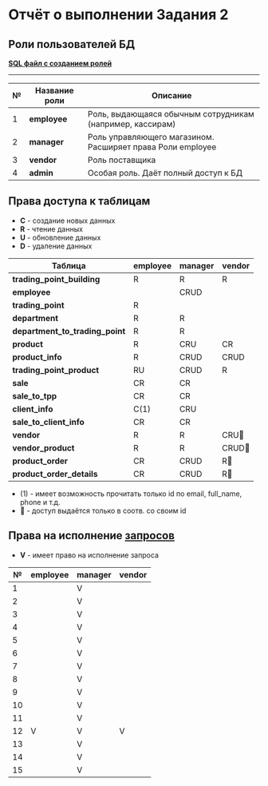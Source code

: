 # Отчёт о выполнении Задания 2

## Роли пользователей БД

[**SQL файл с созданием ролей**](../../database/scripts/migrations/V0002__init_roles.sql)

---

| № | Название роли | Описание                                                   |                                             
|---|---------------|------------------------------------------------------------|
| 1 | **employee**  | Роль, выдающаяся обычным сотрудникам (например, кассирам)  |
| 2 | **manager**   | Роль управляющего магазином. Расширяет права Роли employee |
| 3 | **vendor**    | Роль поставщика                                            |
| 4 | **admin**     | Особая роль. Даёт полный доступ к БД                       |

## Права доступа к таблицам

- **C** - создание новых данных
- **R** - чтение данных
- **U** - обновление данных
- **D** - удаление данных

| Таблица                         | **employee** | **manager** | **vendor** |
|---------------------------------|--------------|-------------|------------|
| **trading_point_building**      | R            | R           | R          |           
| **employee**                    |              | CRUD        |            |           
| **trading_point**               | R            |             |            |           
| **department**                  | R            | R           |            |           
| **department_to_trading_point** | R            | R           |            |           
| **product**                     | R            | CRU         | CR         |           
| **product_info**                | R            | CRUD        | CRUD       |           
| **trading_point_product**       | RU           | CRUD        | R          |           
| **sale**                        | CR           | CR          |            |           
| **sale_to_tpp**                 | CR           | CR          |            |          
| **client_info**                 | C(1)         | CRU         |            |           
| **sale_to_client_info**         | CR           | CR          |            |           
| **vendor**                      | R            | R           | CRU🔑      |           
| **vendor_product**              | R            | R           | CRUD🔑     |           
| **product_order**               | CR           | CRUD        | R🔑        |           
| **product_order_details**       | CR           | CRUD        | R🔑        |

- (1) - имеет возможность прочитать только id по email, full_name, phone и т.д.
- 🔑 - доступ выдаётся только в соотв. со своим id

## Права на исполнение [запросов](../TASK.md)

- **V** - имеет право на исполнение запроса

| №  | **employee** | **manager** | **vendor** |
|----|--------------|-------------|------------|
| 1  |              | V           |            |
| 2  |              | V           |            |
| 3  |              | V           |            |
| 4  |              | V           |            |
| 5  |              | V           |            |
| 6  |              | V           |            |
| 7  |              | V           |            |
| 8  |              | V           |            |
| 9  |              | V           |            |
| 10 |              | V           |            |
| 11 |              | V           |            |
| 12 | V            | V           | V          |
| 13 |              | V           |            |
| 14 |              | V           |            |
| 15 |              | V           |            |

